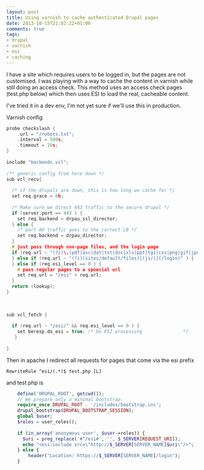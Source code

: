 ```yaml
---
layout: post
title: Using varnish to cache authenticated Drupal pages
date: 2013-10-15T21:02:22+01:00
comments: true
tags:
- drupal
- varnish
- esi
- caching
---
```

I have a site which requires users to be logged in, but the pages are not customised. I was playing with a way to cache the content in varnish while still doing an access check. This method uses an access check pages (test.php below) which then uses ESI to load the real, cacheable content.

I've tried it in a dev env, I'm not yet sure if we'll use this in production.

Varnish config

<!--more-->

```C
probe checkslash {
    .url = "/robots.txt";
    .interval = 500s;
    .timeout = 10s;
}    
        
include "backends.vcl";
    
/** generic config from here down */
sub vcl_recv{
   
  /* if the drupals are down, this is how long we cache for */
  set req.grace = 6h;
    
  /* Make sure we direct 443 traffic to the secure drupal */
  if (server.port == 443 ) {
    set req.backend = drpau_ssl_director; 
  } else {
    /* port 80 traffic goes to the correct LB */
    set req.backend = drpau_director;
  }
  # just pass through non-page files, and the login page
  if (req.url ~ "(?i)\.(pdf|asc|dat|txt|doc|xls|ppt|tgz|csv|png|gif|jpeg|jpg|ico|swf|css|js|htc|ejs)(\?.*)?$") {
  } else if (req.url ~ "(?i)(sites/default/files)|(js/)|(/login)" ) { 
  } else if (req.esi_level == 0 ) {
    # pass regular pages to a spoecial url
    set req.url = "/esi" + req.url;
  }
  return (lookup);
}
    
    
    
sub vcl_fetch {
    
  if (req.url ~ "/esi/" && req.esi_level == 0 ) {
    set beresp.do_esi = true; /* Do ESI processing               */ 
   }
      
}

```

Then in apache I redirect all requests for pages that come via the esi prefix 


```ApacheConf
RewriteRule ^esi/(.*)$ test.php [L]
```


and test php is



```PHP
    define('DRUPAL_ROOT', getcwd());
    // We prepare only a minimal bootstrap.
    require_once DRUPAL_ROOT . '/includes/bootstrap.inc';
    drupal_bootstrap(DRUPAL_BOOTSTRAP_SESSION);
    global $user;
    $roles = user_roles();
             
    if (in_array('anonymous user', $user->roles)) {
      $uri = preg_replace('#^/esi#', '', $_SERVER[REQUEST_URI]);
      echo "<esi:include src=\"http://$_SERVER[SERVER_NAME]$uri\"/>";
    } else {
     	header("Location: https://$_SERVER[SERVER_NAME]/login");
    }

```


  
